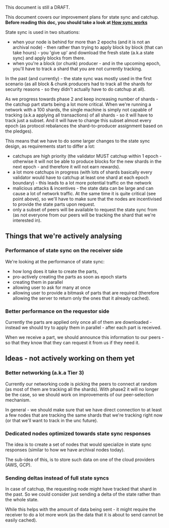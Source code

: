 This document is still a DRAFT.



This document covers our improvement plans for state sync and catchup.
**Before reading this doc, you should take a look at [How sync works](../how/sync.md)**



State sync is used in two situations:
* when your node is behind for more than 2 epochs (and it is not an archival node) - then rather than trying to apply block by block (that can take hours) - you 'give up' and download the fresh state (a.k.a state sync) and apply blocks from there.
* when you're a block (or chunk) producer - and in the upcoming epoch, you'll have to track a shard that you are not currently tracking.

In the past (and currently) - the state sync was mostly used in the first scenario (as all block & chunk producers had to track all the shards for security reasons - so they didn't actually have to do catchup at all).

As we progress towards phase 2 and keep increasing number of shards - the catchup part starts being a lot more critical. When we're running a network with a 100 shards, the single machine is simply not capable of tracking (a.k.a applying all transactions) of all shards - so it will have to track just a subset. And it will have to change this subset almost every epoch (as protocol rebalances the shard-to-producer assignment based on the pledges).

This means that we have to do some larger changes to the state sync design, as requirements start to differ a lot:
* catchups are high priority (the validator MUST catchup within 1 epoch - otherwise it will not be able to produce blocks for the new shards in the next epoch - and therefore it will not earn rewards).
* a lot more catchups in progress (with lots of shards basically every validator would have to catchup at least one shard at each epoch boundary) - this leads to a lot more potential traffic on the network
* malicious attacks & incentives - the state data can be large and can cause a lot of network traffic. At the same time it is quite critical (see point above), so we'll have to make sure that the nodes are incentivised to provide the state parts upon request.
* only a subset of peers will be available to request the state sync from (as not everyone from our peers will be tracking the shard that we're interested in).


## Things that we're actively analysing

### Performance of state sync on the receiver side
We're looking at the performance of state sync:
* how long does it take to create the parts,
* pro-actively creating the parts as soon as epoch starts
* creating them in parallel
* allowing user to ask for many at once
* allowing user to provide a bitmask of parts that are required (therefore allowing the server to return only the ones that it already cached).

### Better performance on the requestor side

Currently the parts are applied only once all of them are downloaded - instead we should try to apply them in parallel - after each part is received.

When we receive a part, we should announce this information to our peers - so that they know that they can request it from us if they need it.

## Ideas - not actively working on them yet

### Better networking (a.k.a Tier 3)
Currently our networking code is picking the peers to connect at random (as most of them are tracking all the shards). With phase2 it will no longer be the case, so we should work on improvements of our peer-selection mechanism.

In general - we should make sure that we have direct connection to at least a few nodes that are tracking the same shards that we're tracking right now (or that we'll want to track in the unc future).

### Dedicated nodes optimized towards state sync responses
The idea is to create a set of nodes that would specialize in state sync responses (similar to how we have archival nodes today).

The sub-idea of this, is to store such data on one of the cloud providers (AWS, GCP).

### Sending deltas instead of full state syncs
In case of catchup, the requesting node might have tracked that shard in the past. So we could consider just sending a delta of the state rather than the whole state.

While this helps with the amount of data being sent - it might require the receiver to do a lot more work (as the data that it is about to send cannot be easily cached).



